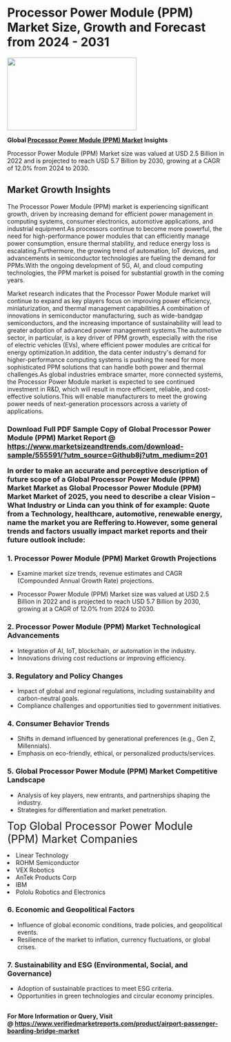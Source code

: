 <H1>Processor Power Module (PPM) Market Size, Growth and Forecast from 2024 - 2031</H1><img class="aligncenter size-medium wp-image-584254" src="https://thirdeyenews.in/wp-content/uploads/2024/09/Global-Market-Research-300x168.jpeg" alt="" width="300" height="168" /><p><strong>Global&nbsp;<a href="https://www.marketsizeandtrends.com/download-sample/555591/?utm_source=Github8j?utm_medium=201">Processor Power Module (PPM) Market</a> Insights</strong></p><p>Processor Power Module (PPM) Market size was valued at USD 2.5 Billion in 2022 and is projected to reach USD 5.7 Billion by 2030, growing at a CAGR of 12.0% from 2024 to 2030.</p><p><h2>Market Growth Insights</h2> <p>The Processor Power Module (PPM) market is experiencing significant growth, driven by increasing demand for efficient power management in computing systems, consumer electronics, automotive applications, and industrial equipment.As processors continue to become more powerful, the need for high-performance power modules that can efficiently manage power consumption, ensure thermal stability, and reduce energy loss is escalating.Furthermore, the growing trend of automation, IoT devices, and advancements in semiconductor technologies are fueling the demand for PPMs.With the ongoing development of 5G, AI, and cloud computing technologies, the PPM market is poised for substantial growth in the coming years.</p> <p>Market research indicates that the Processor Power Module market will continue to expand as key players focus on improving power efficiency, miniaturization, and thermal management capabilities.A combination of innovations in semiconductor manufacturing, such as wide-bandgap semiconductors, and the increasing importance of sustainability will lead to greater adoption of advanced power management systems.The automotive sector, in particular, is a key driver of PPM growth, especially with the rise of electric vehicles (EVs), where efficient power modules are critical for energy optimization.In addition, the data center industry's demand for higher-performance computing systems is pushing the need for more sophisticated PPM solutions that can handle both power and thermal challenges.As global industries embrace smarter, more connected systems, the Processor Power Module market is expected to see continued investment in R&D, which will result in more efficient, reliable, and cost-effective solutions.This will enable manufacturers to meet the growing power needs of next-generation processors across a variety of applications.<h3></p><p><span class=""><strong>Download Full PDF Sample Copy of Global Processor Power Module (PPM) Market Report</strong> @ <a href="https://www.marketsizeandtrends.com/download-sample/555591/?utm_source=Github8j?utm_medium=201" target="_blank">https://www.marketsizeandtrends.com/download-sample/555591/?utm_source=Github8j?utm_medium=201</a></span></p><p>In order to make an accurate and perceptive description of future scope of a Global&nbsp;Processor Power Module (PPM) Market Market as Global&nbsp;Processor Power Module (PPM) Market Market of 2025, you need to describe a clear Vision &ndash; What Industry or Linda can you think of for example: Quote from a Technology, healthcare, automotive, renewable energy, name the market you are Reffering to.However, some general trends and factors usually impact market reports and their future outlook include:</p><h3>1.&nbsp;<strong>Processor Power Module (PPM) Market Growth Projections</strong></h3><ul><li>Examine market size trends, revenue estimates and CAGR (Compounded Annual Growth Rate) projections.</li><li><p>Processor Power Module (PPM) Market size was valued at USD 2.5 Billion in 2022 and is projected to reach USD 5.7 Billion by 2030, growing at a CAGR of 12.0% from 2024 to 2030.</p></li></ul><h3>2.&nbsp;<strong>Processor Power Module (PPM) Market Technological Advancements</strong></h3><ul><li>Integration of AI, IoT, blockchain, or automation in the industry.</li><li>Innovations driving cost reductions or improving efficiency.</li></ul><h3>3.&nbsp;<strong>Regulatory and Policy Changes</strong></h3><ul><li>Impact of global and regional regulations, including sustainability and carbon-neutral goals.</li><li>Compliance challenges and opportunities tied to government initiatives.</li></ul><h3>4.&nbsp;<strong>Consumer Behavior Trends</strong></h3><ul><li>Shifts in demand influenced by generational preferences (e.g., Gen Z, Millennials).</li><li>Emphasis on eco-friendly, ethical, or personalized products/services.</li></ul><h3>5.&nbsp;<strong>Global Processor Power Module (PPM) Market Competitive Landscape</strong></h3><ul><li>Analysis of key players, new entrants, and partnerships shaping the industry.</li><li>Strategies for differentiation and market penetration.</li></ul><p data-pm-slice="1 1 []"><span style="color: inherit; font-family: inherit; font-size: 25px;">Top Global Processor Power Module (PPM) Market Companies</span></p><div class="" data-test-id=""><p><li>Linear Technology</li><li> ROHM Semiconductor</li><li> VEX Robotics</li><li> AnTek Products Corp</li><li> IBM</li><li> Pololu Robotics and Electronics</li></p></div><h3>6.&nbsp;<strong>Economic and Geopolitical Factors</strong></h3><ul><li>Influence of global economic conditions, trade policies, and geopolitical events.</li><li>Resilience of the market to inflation, currency fluctuations, or global crises.</li></ul><h3>7.&nbsp;<strong>Sustainability and ESG (Environmental, Social, and Governance)</strong></h3><ul><li>Adoption of sustainable practices to meet ESG criteria.</li><li>Opportunities in green technologies and circular economy principles.</li></ul><h2><strong style="font-size: 14px;">For More Information or Query, Visit @&nbsp;</strong><a style="background-color: #ffffff; font-size: 14px;" href="https://www.marketsizeandtrends.com/report/processor-power-module-ppm-market/" target="_blank">https://www.verifiedmarketreports.com/product/airport-passenger-boarding-bridge-market</a></h2>